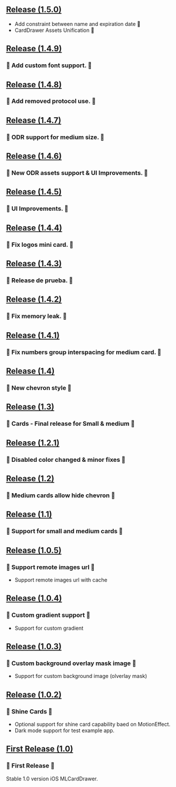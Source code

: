 ## [Release (1.5.0)](https://github.com/mercadolibre/meli-card-drawer-ios/releases/tag/1.5.0)
- Add constraint between name and expiration date 🚀
- CardDrawer Assets Unification 🚀

## [Release (1.4.9)](https://github.com/mercadolibre/meli-card-drawer-ios/releases/tag/1.4.9)
### 🚀 Add custom font support. 🚀

## [Release (1.4.8)](https://github.com/mercadolibre/meli-card-drawer-ios/releases/tag/1.4.8)
### 🚀 Add removed protocol use. 🚀

## [Release (1.4.7)](https://github.com/mercadolibre/meli-card-drawer-ios/releases/tag/1.4.7)
### 🚀 ODR support for medium size. 🚀

## [Release (1.4.6)](https://github.com/mercadolibre/meli-card-drawer-ios/releases/tag/1.4.6)
### 🚀 New ODR assets support & UI Improvements. 🚀

## [Release (1.4.5)](https://github.com/mercadolibre/meli-card-drawer-ios/releases/tag/1.4.5)
### 🚀 UI Improvements. 🚀

## [Release (1.4.4)](https://github.com/mercadolibre/meli-card-drawer-ios/releases/tag/1.4.4)
### 🚀 Fix logos mini card. 🚀

## [Release (1.4.3)](https://github.com/mercadolibre/meli-card-drawer-ios/releases/tag/1.4.3)
### 🚀 Release de prueba. 🚀

## [Release (1.4.2)](https://github.com/mercadolibre/meli-card-drawer-ios/releases/tag/1.4.2)
### 🚀 Fix memory leak. 🚀

## [Release (1.4.1)](https://github.com/mercadolibre/meli-card-drawer-ios/releases/tag/1.4.1)
### 🚀 Fix numbers group interspacing for medium card. 🚀

## [Release (1.4)](https://github.com/mercadolibre/meli-card-drawer-ios/releases/tag/1.4)
### 🚀 New chevron style 🚀

## [Release (1.3)](https://github.com/mercadolibre/meli-card-drawer-ios/releases/tag/1.3)
### 🚀 Cards - Final release for Small & medium 🚀

## [Release (1.2.1)](https://github.com/mercadolibre/meli-card-drawer-ios/releases/tag/1.2.1)
### 🚀 Disabled color changed & minor fixes 🚀

## [Release (1.2)](https://github.com/mercadolibre/meli-card-drawer-ios/releases/tag/1.2)
### 🚀 Medium cards allow hide chevron 🚀

## [Release (1.1)](https://github.com/mercadolibre/meli-card-drawer-ios/releases/tag/1.1)
### 🚀 Support for small and medium cards 🚀

## [Release (1.0.5)](https://github.com/mercadolibre/meli-card-drawer-ios/releases/tag/1.0.5)
### 🚀 Support remote images url 🚀
- Support remote images url with cache

## [Release (1.0.4)](https://github.com/mercadolibre/meli-card-drawer-ios/releases/tag/1.0.4)
### 🚀 Custom gradient support 🚀
- Support for custom gradient

## [Release (1.0.3)](https://github.com/mercadolibre/meli-card-drawer-ios/releases/tag/1.0.3)
### 🚀 Custom background overlay mask image 🚀
- Support for custom background image (olverlay mask)

## [Release (1.0.2)](https://github.com/mercadolibre/meli-card-drawer-ios/releases/tag/1.0.2)
### 🚀 Shine Cards 🚀
- Optional support for shine card capability baed on MotionEffect.
- Dark mode support for test example app.

## [First Release (1.0)](https://github.com/mercadolibre/meli-card-drawer-ios/releases/tag/1.0.0)
### 🚀 First Release 🚀
Stable 1.0 version iOS MLCardDrawer.
